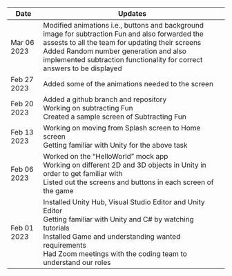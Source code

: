 | Date  | Updates |
| ------------- | ------------- |
| Mar 06 2023 |	Modified animations i.e., buttons and background image for subtraction Fun and also forwarded the assests to all the team for updating their screens <br> Added Random number generation and also implemented subtraction functionality for correct answers to be displayed |
| Feb 27 2023 |  Added some of the animations needed to the screen|
| Feb 20 2023 | Added a github branch and repository <br>	Working on subtracting Fun <br> Created a sample screen of Subtracting Fun |
| Feb 13 2023 |	Working on moving from Splash screen to Home screen <br>	Getting familiar with Unity for the above task |
| Feb 06 2023 | Worked on the “HelloWorld” mock app <br>	Working on different 2D and 3D objects in Unity in order to get familiar with <br>	Listed out the screens and buttons in each screen of the game |
| Feb 01 2023 | Installed Unity Hub, Visual Studio Editor and Unity Editor <br>	Getting familiar with Unity and C# by watching tutorials <br> Installed Game and understanding wanted requirements <br> Had Zoom meetings with the coding team to understand our roles |
